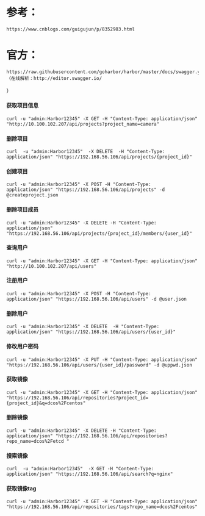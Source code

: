 

# 参考：
    https://www.cnblogs.com/guigujun/p/8352983.html
    
# 官方：
    https://raw.githubusercontent.com/goharbor/harbor/master/docs/swagger.yaml （在线解析：http://editor.swagger.io/
）
    

#### 获取项目信息
    curl -u "admin:Harbor12345" -X GET -H "Content-Type: application/json" "http://10.100.102.207/api/projects?project_name=camera"

#### 删除项目
    curl  -u "admin:Harbor12345"  -X DELETE  -H "Content-Type: application/json" "https://192.168.56.106/api/projects/{project_id}"

#### 创建项目
    curl -u "admin:Harbor12345" -X POST -H "Content-Type: application/json" "https://192.168.56.106/api/projects" -d @createproject.json

#### 删除项目成员
    curl -u "admin:Harbor12345" -X DELETE -H "Content-Type: application/json" "https://192.168.56.106/api/projects/{project_id}/members/{user_id}"


#### 查询用户
    curl -u "admin:Harbor12345" -X GET -H "Content-Type: application/json" "http://10.100.102.207/api/users"

#### 注册用户
    curl -u "admin:Harbor12345" -X POST -H "Content-Type: application/json" "https://192.168.56.106/api/users" -d @user.json

#### 删除用户
    curl -u "admin:Harbor12345" -X DELETE  -H "Content-Type: application/json" "https://192.168.56.106/api/users/{user_id}"

#### 修改用户密码
    curl -u "admin:Harbor12345" -X PUT -H "Content-Type: application/json" "https://192.168.56.106/api/users/{user_id}/password" -d @uppwd.json

#### 获取镜像
    curl -u "admin:Harbor12345" -X GET -H "Content-Type: application/json" "https://192.168.56.106/api/repositories?project_id={project_id}&q=dcos%2Fcentos"

#### 删除镜像
    curl -u "admin:Harbor12345" -X DELETE -H "Content-Type: application/json" "https://192.168.56.106/api/repositories?repo_name=dcos%2Fetcd "

#### 搜索镜像
    curl  -u "admin:Harbor12345"  -X GET -H "Content-Type: application/json" "https://192.168.56.106/api/search?q=nginx"

#### 获取镜像tag
    curl -u "admin:Harbor12345" -X GET -H "Content-Type: application/json" "https://192.168.56.106/api/repositories/tags?repo_name=dcos%2Fcentos"





